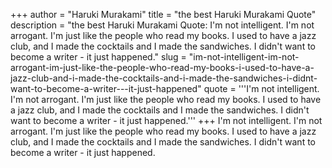 +++
author = "Haruki Murakami"
title = "the best Haruki Murakami Quote"
description = "the best Haruki Murakami Quote: I'm not intelligent. I'm not arrogant. I'm just like the people who read my books. I used to have a jazz club, and I made the cocktails and I made the sandwiches. I didn't want to become a writer - it just happened."
slug = "im-not-intelligent-im-not-arrogant-im-just-like-the-people-who-read-my-books-i-used-to-have-a-jazz-club-and-i-made-the-cocktails-and-i-made-the-sandwiches-i-didnt-want-to-become-a-writer---it-just-happened"
quote = '''I'm not intelligent. I'm not arrogant. I'm just like the people who read my books. I used to have a jazz club, and I made the cocktails and I made the sandwiches. I didn't want to become a writer - it just happened.'''
+++
I'm not intelligent. I'm not arrogant. I'm just like the people who read my books. I used to have a jazz club, and I made the cocktails and I made the sandwiches. I didn't want to become a writer - it just happened.
